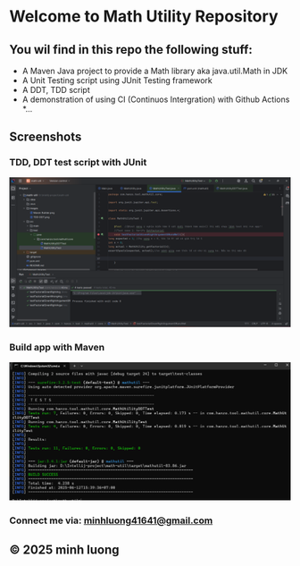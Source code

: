 # Welcome to Math Utility Repository

## You wil find in this repo the following stuff:

* A Maven Java project to provide a Math library aka java.util.Math in JDK
* A Unit Testing script using JUnit Testing framework
* A DDT, TDD script
* A demonstration of using CI (Continuos Intergration) with Github Actions
*...

## Screenshots
### TDD, DDT test script with JUnit
![TDD DDT test script](https://github.com/Hanzo183/TDD-DDT/blob/main/images/TDD-DDT.png)

### Build app with Maven
![Maven Builder](https://github.com/Hanzo183/TDD-DDT/blob/main/images/Maven%20Builder.png)


### Connect me via: minhluong41641@gmail.com

## &#169; 2025 minh luong